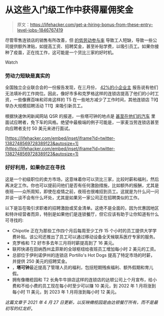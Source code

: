 # 从这些入门级工作中获得雇佣奖金

> 原文：<https://lifehacker.com/get-a-hiring-bonus-from-these-entry-level-jobs-1846767419>

尽管零售连锁店的销售有所改善，但 [的低劳动参与率](https://www.wsj.com/articles/the-job-market-is-tighter-than-you-think-11619006400) 导致工人短缺，导致一些公司提供额外津贴，如提高工资、招聘奖金，甚至补贴学费，以吸引员工。如果你接种了疫苗，正在找工作，这可能是一个货比三家的好时机。

Watch

### **劳动力短缺是真实的**

全国独立企业联合会的一份报告发现，在三月份， [42%的小企业主](https://www.nfib.com/surveys/small-business-economic-trends/) 报告说有他们无法填补的工作岗位。因此，像好市多和克罗格这样的连锁店提高了他们的小时工资，一些像赛百味和邓肯这样的 T5 在一些地方减少了工作时间，其他连锁店 T9】举办大规模招聘活动 T11】来吸引新员工。

根据快速休闲新闻网站 QSR 的报道，一些塔可钟的地点是 [甚至在他们的汽车](https://www.qsrmagazine.com/employee-management/restaurants-race-employees-recovery-heats) 里面试应聘者，免下车的风格。绝望中最极端的例子可能是，一家麦当劳连锁店甚至向应聘者支付 50 美元来进行面试。

 [https://lifehacker.com/embed/inset/iframe?id=twitter-1382748569728389123&autosize=1](https://lifehacker.com/embed/inset/iframe?id=twitter-1382748569728389123&autosize=1) 

### **好好利用，如果你正在寻找**

这是一个初级职位的卖方市场，这意味着你可以货比三家，比较时薪和福利，然后再决定工作。你也可以提前问他们是否有任何激励措施，比如额外的报酬，尤其是夜班——众所周知，即使在疫情之前，夜班也很难招到员工。这就是为什么问一问并谈一谈不会有什么坏处，尤其是如果另一家公司正在招聘类似的工作。

以下是旨在吸引求职者的招聘激励或奖金清单。这绝不是全面的，因为优惠因地区和特许经营者而异，特别是如果他们是连锁餐厅，但它应该有助于让你知道有什么可寻找的:

*   Chipotle 正在为那些工作四个月后每周至少工作 15 个小时的员工提供大学学费补贴。该公司还推出了员工可以通过移动设备全天候联系医疗专家的服务。
*   克罗格和 T2 好市多去年三月将时薪提高到了 16 美元。
*   联邦快递在田纳西州孟菲斯的全球枢纽给夜班员工增加每小时 2 美元的工资。
*   总部位于伊利诺伊州的连锁店 Portillo's Hot Dogs 提高了特定市场的时薪，并提供 250 美元的招聘奖金。
*   ，**塔可钟**最近提高了管理人员的福利，包括短期残疾福利、额外假期和育儿假。
*   拥有像橄榄园和 T2 长角牛牛排店这样的连锁店的达顿公司上个月宣布，给小费和不给小费的员工现在每小时至少可以赚 10 美元，到 2022 年 1 月将涨到每小时 11 美元，到 2023 年 1 月将涨到每小时 12 美元。

*这篇文章于 2021 年 4 月 27 日更新，以反映橄榄园是由达顿餐厅所有，而不是最初写的红龙虾*。